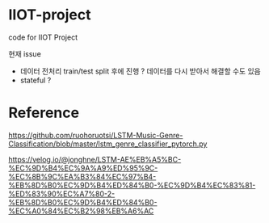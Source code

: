 # IIOT-project
code for IIOT Project  
  
현재 issue 
- 데이터 전처리 train/test split 후에 진행 ? 데이터를 다시 받아서 해결할 수도 있음  
- stateful ?
  
# Reference  
https://github.com/ruohoruotsi/LSTM-Music-Genre-Classification/blob/master/lstm_genre_classifier_pytorch.py  
  
https://velog.io/@jonghne/LSTM-AE%EB%A5%BC-%EC%9D%B4%EC%9A%A9%ED%95%9C-%EC%8B%9C%EA%B3%84%EC%97%B4-%EB%8D%B0%EC%9D%B4%ED%84%B0-%EC%9D%B4%EC%83%81-%ED%83%90%EC%A7%80-2-%EB%8D%B0%EC%9D%B4%ED%84%B0-%EC%A0%84%EC%B2%98%EB%A6%AC  